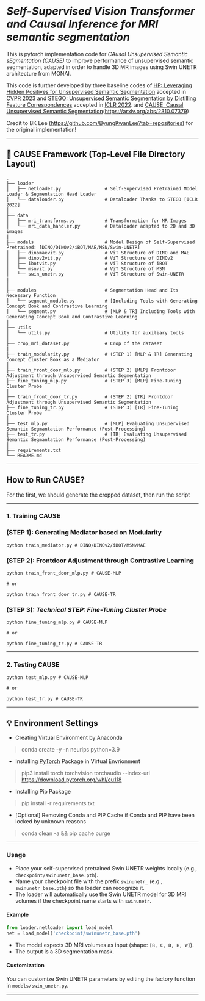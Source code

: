 
# ***Self-Supervised Vision Transformer and Causal Inference for MRI semantic segmentation***

This is pytorch implementation code for *CAusal Unsupervised Semantic sEgmentation (CAUSE)* to improve performance of unsupervised semantic segmentation, adapted in order to handle 3D MR images using Swin UNETR architecture from MONAI. 

This code is further developed by three baseline codes of [HP: Leveraging Hidden Positives for Unsupervised Semantic Segmentation](https://github.com/hynnsk/HP) accepted in [CVPR 2023](https://openaccess.thecvf.com/content/CVPR2023/papers/Seong_Leveraging_Hidden_Positives_for_Unsupervised_Semantic_Segmentation_CVPR_2023_paper.pdf)
and [STEGO: Unsupervised Semantic Segmentation by Distilling Feature Correspondences](https://github.com/mhamilton723/STEGO) accepted in [ICLR 2022](https://iclr.cc/virtual/2022/poster/6068).
and [CAUSE: Causal Unsupervised Semantic Segmentation](https://github.com/ByungKwanLee/Causal-Unsupervised-Segmentation)(https://arxiv.org/abs/2310.07379)

Credit to BK Lee (https://github.com/ByungKwanLee?tab=repositories) for the original implementation!

---

## 🤖 CAUSE Framework (Top-Level File Directory Layout) 
    .
    ├── loader
    │   ├── netloader.py                # Self-Supervised Pretrained Model Loader & Segmentation Head Loader
    │   └── dataloader.py               # Dataloader Thanks to STEGO [ICLR 2022]
    │
    ├── data
    │   ├── mri_transforms.py           # Transformation for MR Images 
    │   └── mri_data_handler.py         # Dataloader adapted to 2D and 3D images
    |
    ├── models                          # Model Design of Self-Supervised Pretrained: [DINO/DINOv2/iBOT/MAE/MSN/Swin-UNETR]
    │   ├── dinomaevit.py               # ViT Structure of DINO and MAE
    │   ├── dinov2vit.py                # ViT Structure of DINOv2
    │   ├── ibotvit.py                  # ViT Structure of iBOT
    │   └── msnvit.py                   # ViT Structure of MSN
    │   └── swin_unetr.py               # ViT Structure of Swin-UNETR
    |   
    │
    ├── modules                         # Segmentation Head and Its Necessary Function
    │   └── segment_module.py           # [Including Tools with Generating Concept Book and Contrastive Learning
    │   └── segment.py                  # [MLP & TR] Including Tools with Generating Concept Book and Contrastive Learning
    │
    ├── utils
    │   └── utils.py                    # Utility for auxiliary tools
    │
    ├── crop_mri_dataset.py             # Crop of the dataset
    |
    ├── train_modularity.py             # (STEP 1) [MLP & TR] Generating Concept Cluster Book as a Mediator
    │
    ├── train_front_door_mlp.py         # (STEP 2) [MLP] Frontdoor Adjustment through Unsupervised Semantic Segmentation
    ├── fine_tuning_mlp.py              # (STEP 3) [MLP] Fine-Tuning Cluster Probe
    │
    ├── train_front_door_tr.py          # (STEP 2) [TR] Frontdoor Adjustment through Unsupervised Semantic Segmentation
    ├── fine_tuning_tr.py               # (STEP 3) [TR] Fine-Tuning Cluster Probe
    │
    ├── test_mlp.py                     # [MLP] Evaluating Unsupervised Semantic Segmantation Performance (Post-Processing)
    ├── test_tr.py                      # [TR] Evaluating Unsupervised Semantic Segmantation Performance (Post-Processing)
    │
    ├── requirements.txt
    └── README.md

---

## How to Run CAUSE?

For the first, we should generate the cropped dataset, then run the script

---

### 1. Training CAUSE

### (STEP 1): Generating Mediator based on Modularity

```shell script
python train_mediator.py # DINO/DINOv2/iBOT/MSN/MAE
```

### (STEP 2): Frontdoor Adjustment through Contrastive Learning

```shell script
python train_front_door_mlp.py # CAUSE-MLP

# or

python train_front_door_tr.py # CAUSE-TR
```

### (STEP 3):  *Technical STEP: Fine-Tuning Cluster Probe*

```shell script
python fine_tuning_mlp.py # CAUSE-MLP

# or

python fine_tuning_tr.py # CAUSE-TR
```

---

### 2. Testing CAUSE

```shell script
python test_mlp.py # CAUSE-MLP

# or

python test_tr.py # CAUSE-TR
```

---

## 💡 Environment Settings

* Creating Virtual Environment by Anaconda
> conda create -y -n neurips python=3.9

* Installing [PyTorch]((https://pytorch.org/)) Package in Virtual Envrionment
> pip3 install torch torchvision torchaudio --index-url https://download.pytorch.org/whl/cu118

* Installing Pip Package
> pip install -r requirements.txt

* [Optional] Removing Conda and PIP Cache if Conda and PIP have been locked by unknown reasons
> conda clean -a && pip cache purge

---

### Usage
- Place your self-supervised pretrained Swin UNETR weights locally (e.g., `checkpoint/swinunetr_base.pth`).
- Name your checkpoint file with the prefix `swinunetr_` (e.g., `swinunetr_base.pth`) so the loader can recognize it.
- The loader will automatically use the Swin UNETR model for 3D MRI volumes if the checkpoint name starts with `swinunetr`.

#### Example
```python
from loader.netloader import load_model
net = load_model('checkpoint/swinunetr_base.pth')
```

- The model expects 3D MRI volumes as input (shape: `[B, C, D, H, W]`).
- The output is a 3D segmentation mask.

#### Customization
You can customize Swin UNETR parameters by editing the factory function in `models/swin_unetr.py`.

---



